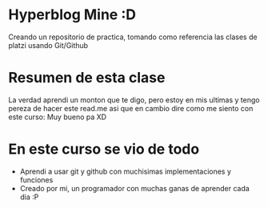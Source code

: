 # Hyperblog Mine :D
Creando un repositorio de practica, tomando como referencia las clases de platzi usando Git/Github

# Resumen de esta clase
La verdad aprendi un monton que te digo, pero estoy en mis ultimas y tengo pereza de hacer este read.me asi que en cambio dire como me siento con este curso:
Muy bueno pa XD

# En este curso se vio de todo
* Aprendi a usar git y github con muchisimas implementaciones y funciones
* Creado por mi, un programador con muchas ganas de aprender cada dia :P
